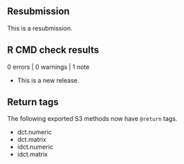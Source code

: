 ## Resubmission

This is a resubmission.

## R CMD check results

0 errors | 0 warnings | 1 note

* This is a new release.

## Return tags

The following exported S3 methods now have `@return` tags.

- dct.numeric
- dct.matrix
- idct.numeric
- idct.matrix
